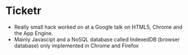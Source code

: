 # Ticketr
- Really small hack worked on at a Google talk on HTML5, Chrome and the App Engine.
- Mainly Javascipt and a NoSQL database called IndexedDB (browser database) only implemented in Chrome and Firefox